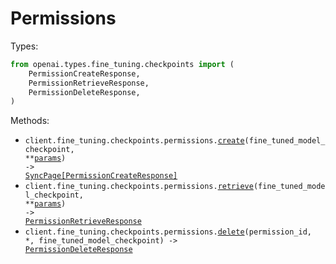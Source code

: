 # Permissions


Types:

```python
from openai.types.fine_tuning.checkpoints import (
    PermissionCreateResponse,
    PermissionRetrieveResponse,
    PermissionDeleteResponse,
)
```

Methods:

- <code title="post /fine_tuning/checkpoints/{fine_tuned_model_checkpoint}/permissions">client.fine_tuning.checkpoints.permissions.<a href="./src/openai/resources/fine_tuning/checkpoints/permissions.py">create</a>(fine_tuned_model_checkpoint, \*\*<a href="src/openai/types/fine_tuning/checkpoints/permission_create_params.py">params</a>) -> <a href="./src/openai/types/fine_tuning/checkpoints/permission_create_response.py">SyncPage[PermissionCreateResponse]</a></code>
- <code title="get /fine_tuning/checkpoints/{fine_tuned_model_checkpoint}/permissions">client.fine_tuning.checkpoints.permissions.<a href="./src/openai/resources/fine_tuning/checkpoints/permissions.py">retrieve</a>(fine_tuned_model_checkpoint, \*\*<a href="src/openai/types/fine_tuning/checkpoints/permission_retrieve_params.py">params</a>) -> <a href="./src/openai/types/fine_tuning/checkpoints/permission_retrieve_response.py">PermissionRetrieveResponse</a></code>
- <code title="delete /fine_tuning/checkpoints/{fine_tuned_model_checkpoint}/permissions/{permission_id}">client.fine_tuning.checkpoints.permissions.<a href="./src/openai/resources/fine_tuning/checkpoints/permissions.py">delete</a>(permission_id, \*, fine_tuned_model_checkpoint) -> <a href="./src/openai/types/fine_tuning/checkpoints/permission_delete_response.py">PermissionDeleteResponse</a></code>

